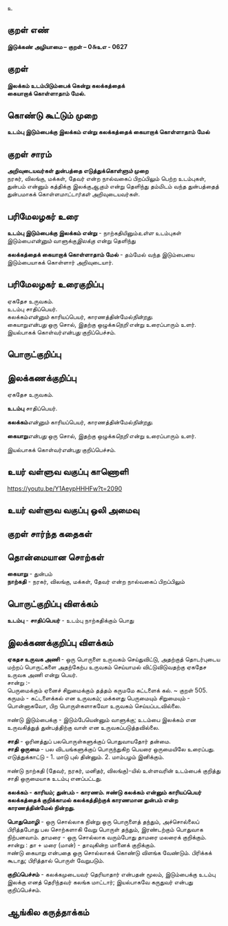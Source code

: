 உ

## குறள் எண் 

**இடுக்கண் அழியாமை – குறள் – 0௬உஎ - 0627**  

## குறள் 

**இலக்கம் உடம்பிடும்பைக் கென்று கலக்கத்தைக்  
கையாறாக் கொள்ளாதாம் மேல்.**  

## கொண்டு கூட்டும் முறை

**உடம்பு இடும்பைக்கு இலக்கம் என்று கலக்கத்தைக் கையாறாக் கொள்ளாதாம் மேல்**

## குறள் சாரம் 

**அறிவுடையவர்கள் துன்பத்தை எடுத்துக்*கொள்ளும்* முறை**  
நரகர், விலங்கு, மக்கள், தேவர் என்ற நால்வகைப் பிறப்பிலும் பெற்ற உடம்புகள், துன்பம் என்னும் கத்திக்கு இலக்கு*ஆகும்* என்று தெளிந்து தம்மிடம் வந்த துன்பத்தைத் துன்பமாகக் கொள்ள*மாட்டார்கள்* அறிவுடையவர்கள்.  

## பரிமேலழகர் உரை

**உடம்பு இடும்பைக்கு இலக்கம் என்று** - நாற்கதியினும்*உள்ள* உடம்புகள் இடும்பை*என்னும்* வாளுக்கு*இலக்கு* என்று தெளிந்து  

**கலக்கத்தைக் கையாறாக் கொள்ளாதாம் மேல்** - தம்மேல் வந்த இடும்பையை இடும்பையாகக் கொள்ளார் அறிவுடையார்.  

## பரிமேலழகர் உரைகுறிப்பு   

ஏகதேச உருவகம்.  
உடம்பு சாதிப்பெயர்.   
கலக்கம்*என்னும்* காரியப்பெயர், காரணத்தின்மேல்*நின்றது*.  
கையாறு*என்பது* ஒரு சொல், இதற்கு ஒழுக்க*நெறி* என்று உரைப்பாரும் உளர்.  
இயல்பாகக் கொள்வர்*என்பது* குறிப்பெச்சம்.   

## பொருட்குறிப்பு 


## இலக்கணக்குறிப்பு  

ஏகதேச உருவகம்.  

**உடம்பு** சாதிப்பெயர்.   

**கலக்கம்***என்னும்* காரியப்பெயர், காரணத்தின்மேல்*நின்றது*.  

**கையாறு***என்பது* ஒரு சொல், இதற்கு ஒழுக்க*நெறி* என்று உரைப்பாரும் உளர்.  

இயல்பாகக் கொள்வர்*என்பது* குறிப்பெச்சம்.     

## உயர் வள்ளுவ வகுப்பு காணொளி

https://youtu.be/Y1AeypHHHFw?t=2090 

## உயர் வள்ளுவ வகுப்பு ஒலி அமைவு 

 
## குறள் சார்ந்த கதைகள் 


## தொன்மையான சொற்கள்    

**கையாறு** - துன்பம்   
**நாற்கதி** - நரகர், விலங்கு, மக்கள், தேவர் என்ற நால்வகைப் பிறப்பிலும்


## பொருட்குறிப்பு விளக்கம்    

**உடம்பு** - **சாதிப்பெயர்** - உடம்பு நாற்கதிக்கும் பொது 


## இலக்கணக்குறிப்பு விளக்கம்  

**ஏகதச உருவக அணி** - ஒரு பொருளை உருவகம் செய்துவிட்டு, அதற்குத் தொடர்புடைய மற்றப் பொருட்களை அதற்கேற்ப உருவகம் செய்யாமல் விட்டுவிடுவதற்கு ஏகதேச உருவக அணி என்று பெயர்.  
சான்று :-  
பெருமைக்கும் ஏனைச் சிறுமைக்கும் தத்தம் 
கருமமே கட்டளைக் கல்.  ~ குறள் 505.   
கருமம் - கட்டளைக்கல் என உருவகம்; மக்களது பெருமையும் சிறுமையும் - பொன்னாகவோ, பிற பொருள்களாகவோ உருவகம் செய்யப்படவில்லை.   

ஈண்டு இடும்பைக்கு - இடும்பேயென்னும் வாளுக்கு; உடம்பை இலக்கம் என உருவகித்துத் துன்பத்திற்கு வாள் என உருவகப்படுத்தவில்லை.      

**சாதி** - ஓரினத்துப் பலபொருள்களுக்குப் பொதுவாயதோர் தன்மை.    
**சாதி ஒருமை** - பல விடயங்களுக்குப் பொருந்துகிற பெயரை ஒருமையிலே உரைப்பது. எடுத்துக்காட்டு - 1. மாடு புல் தின்னும். 2. மாம்பழம் இனிக்கும்.  

ஈண்டு நாற்கதி (தேவர், நரகர், மனிதர், விலங்கு)-யில் உள்ளவரின் உடம்பைக் குறித்து சாதி ஒருமையாக உடம்பு எனப்பட்டது.       

**கலக்கம் - காரியம்; துன்பம் - காரணம். ஈண்டு கலக்கம் என்னும் காரியப்பெயர் கலக்கத்தைக் குறிக்காமல் கலக்கத்திற்குக் காரணமான துன்பம் என்ற காரணத்தின்மேல் நின்றது.**  

**பொதுமொழி** - ஒரு சொல்லாக நின்று ஒரு பொருளைத் தந்தும், அச்சொல்லைப் பிரித்தபோது பல சொற்களாகி வேறு பொருள் தந்தும், இரண்டற்கும் பொதுவாக நிற்பனவாம். தாமரை - ஒரு சொல்லாக வரும்போது தாமரை மலரைக் குறிக்கும். சான்று : தா + மரை (மான்) - தாவுகின்ற மானைக் குறிக்கும்.       
ஈண்டு கையாறு என்பதை ஒரு சொல்லாகக் கொண்டு விளங்க வேண்டும். பிரிக்கக் கூடாது; பிரித்தால் பொருள் வேறுபடும்.              

**குறிப்பெச்சம்** - கலக்கமுடையவர் தெரியாதார் என்பதன் மூலம், இடும்பைக்கு உடம்பு இலக்கு எனத் தெரிந்தவர் கலங்க மாட்டார்; இயல்பாகவே கருதுவர் என்பது குறிப்பெச்சம்.   

## ஆங்கில கருத்தாக்கம் 


